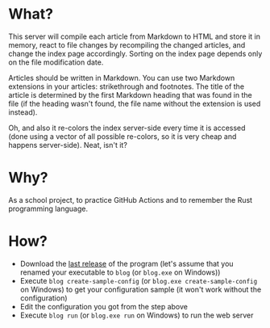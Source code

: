 # What?

This server will compile each article from Markdown to HTML and store it in memory, react to
file changes by recompiling the changed articles, and change the index page accordingly. Sorting
on the index page depends only on the file modification date.

Articles should be written in Markdown. You can use two Markdown extensions in your articles:
strikethrough and footnotes. The title of the article is determined by the first Markdown heading
that was found in the file (if the heading wasn't found, the file name without the extension is
used instead).

Oh, and also it re-colors the index server-side every time it is accessed (done using a vector of
all possible re-colors, so it is very cheap and happens server-side). Neat, isn't it?

# Why?

As a school project, to practice GitHub Actions and to remember the Rust programming language.

# How?

* Download the [last release](https://github.com/megahomyak/blog/releases/latest) of the program (let's assume that you renamed your executable to `blog` (or `blog.exe` on Windows))
* Execute `blog create-sample-config` (or `blog.exe create-sample-config` on Windows) to get your configuration sample (it won't work without the configuration)
* Edit the configuration you got from the step above
* Execute `blog run` (or `blog.exe run` on Windows) to run the web server
